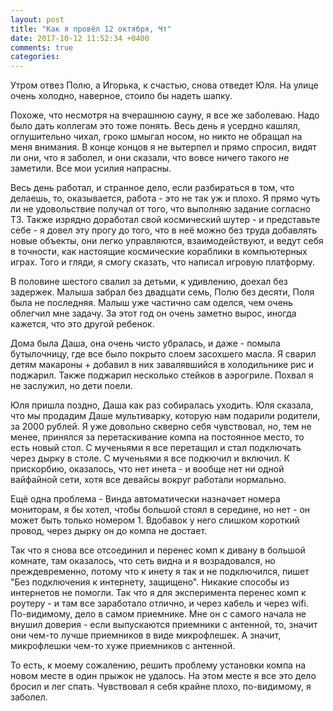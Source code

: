```yaml
---
layout: post
title: "Как я провёл 12 октября, Чт"
date: 2017-10-12 11:52:34 +0400
comments: true
categories: 
---
```

Утром отвез Полю, а Игорька, к счастью, снова отведет Юля. На улице очень холодно, наверное, стоило бы надеть шапку.

Похоже, что несмотря на вчерашнюю сауну, я все же заболеваю. Надо было дать коллегам это тоже понять. Весь день я усердно кашлял, оглушительно чихал, гроко шмыгал носом, но никто не обращал на меня внимания. В конце концов я не вытерпел и прямо спросил, видят ли они, что я заболел, и они сказали, что вовсе ничего такого не заметили. Все мои усилия напрасны. 

Весь день работал, и странное дело, если разбираться в том, что делаешь, то, оказывается, работа - это не так уж и плохо. Я прямо чуть ли не удовольствие получал от того, что выполняю задание согласно ТЗ. Также изрядно доработал свой космический шутер - и представьте себе - я довел эту прогу до того, что в неё можно без труда добавлять новые объекты, они легко управляются, взаимодействуют, и ведут себя в точности, как настоящие космические кораблики в компьютерных играх. Того и гляди, я смогу сказать, что написал игровую платформу.

В половине шестого свалил за детьми, к удивлению, доехал без задержек. Малыша забрал без двадцати семь, Полю без десяти, Поля была не последняя. Малыш уже частично сам оделся, чем очень облегчил мне задачу. За этот год он очень заметно вырос, иногда кажется, что это другой ребенок.

Дома была Даша, она очень чисто убралась, и даже - помыла бутылочницу, где все было покрыто слоем засохшего масла. Я сварил детям макароны + добавил в них завалявшийся в холодильнике рис и поджарил. Также поджарил несколько стейков в аэрогриле. Похвал я не заслужил, но дети поели.

Юля пришла поздно, Даша как раз собиралась уходить. Юля сказала, что мы продадим Даше мультиварку, которую нам подарили родители, за 2000 рублей. Я уже довольно скверно себя чувствовал, но, тем не менее, принялся за перетаскивание компа на постоянное место, то есть новый стол. С мученьями я все перетащил и стал подключать через дырку в столе. С мученьями я все подкючил и включил. К прискорбию, оказалось, что нет инета - и вообще нет ни одной вайфайной сети, хотя все девайсы вокруг работали нормально. 

Ещё одна проблема - Винда автоматически назначает номера мониторам, я бы хотел, чтобы большой стоял в середине, но нет - он может быть только номером 1. Вдобавок у него слишком короткий провод, через дырку он до компа не достает.

Так что я снова все отсоединил и перенес комп к дивану в большой комнате, там оказалось, что сеть видна и я возрадовался, но преждевременно, потому что к инету я так и не подключился, пишет "Без подключения к интернету, защищено". Никакие способы из интернетов не помогли. Так что я для эксперимента перенес комп к роутеру - и там все заработало отлично, и через кабель и через wifi. По-видимому, дело в самом приемнике. Мне он с самого начала не внушил доверия - если выпускаются приемники с антенной, то, значит они чем-то лучше приемников в виде микрофлешек. А значит, микрофлешки чем-то хуже приемников с антенной.

То есть, к моему сожалению, решить проблему установки компа на новом месте в один прыжок не удалось. На этом месте я все это дело бросил и лег спать. Чувствовал я себя крайне плохо, по-видимому, я заболел.